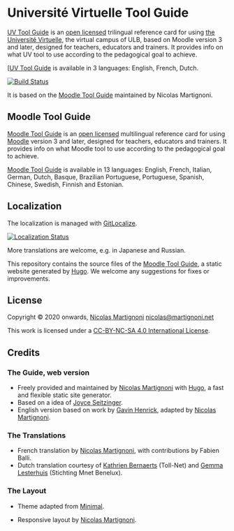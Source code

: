 # Université Virtuelle Tool Guide

[UV Tool Guide][site] is an [open licensed][cc] trilingual reference card for using [the Université Virtuelle][UV], the virtual campus of ULB, based on Moodle version 3 and later, designed for teachers, educators and trainers. It provides info on what UV tool to use according to the pedagogical goal to achieve.

[[UV Tool Guide][site] is available in 3 languages: English, French, Dutch.

[![Build Status](https://github.com/martignoni/moodle-tool-guide/workflows/Hugo%20CI%20&%20deploy/badge.svg)](https://github.com/martignoni/moodle-tool-guide/actions?query=workflow%3A%22Hugo+CI+%26+deploy%22)

It is based on the [Moodle Tool Guide][site2] maintained by Nicolas Martignoni.

## Moodle Tool Guide

[Moodle Tool Guide][site2] is an [open licensed][cc] multilingual reference card for using [Moodle][moodle] version 3 and later, designed for teachers, educators and trainers. It provides info on what Moodle tool to use according to the pedagogical goal to achieve.

[Moodle Tool Guide][site2] is available in 13 languages: English, French, Italian, German, Dutch, Basque, Brazilian Portuguese, Portuguese, Spanish, Chinese, Swedish, Finnish and Estonian.

## Localization

The localization is managed with [GitLocalize](https://gitlocalize.com/repo/5841/lang).

[![Localization Status](https://gitlocalize.com/repo/5841/whole_project/badge.svg)](https://gitlocalize.com/repo/5841/)

More translations are welcome, e.g. in Japanese and Russian.

This repository contains the source files of the [Moodle Tool Guide][site], a static website generated by [Hugo]. We welcome any suggestions for fixes or improvements.

## License

Copyright © 2020 onwards, [Nicolas Martignoni][nm] <nicolas@martignoni.net>

This work is licensed under a [CC-BY-NC-SA 4.0 International License][cc].

## Credits

### The Guide, web version

- Freely provided and maintained by [Nicolas Martignoni][nm] with [Hugo][hugo], a fast and flexible static site generator.
- Based on a idea of [Joyce Seitzinger](https://twitter.com/catspyjamasnz).
- English version based on work by [Gavin Henrick](https://twitter.com/ghenrick), adapted by [Nicolas Martignoni][nm].

### The Translations

- French translation by [Nicolas Martignoni][nm], with contributions by Fabien Balli.
- Dutch translation courtesy of [Kathrien Bernaerts](https://twitter.com/kbernaerts) (Toll-Net) and [Gemma Lesterhuis](https://twitter.com/BeneluxMnet) (Stichting Mnet Benelux).

### The Layout

- Theme adapted from [Minimal](https://github.com/calintat/minimal).
- Responsive layout by [Nicolas Martignoni][nm].

  [site]: https://w3cdotorg.github.io/uv-tools/
  [site2]: https://moodletoolguide.net
  [cc]: https://creativecommons.org/licenses/by-nc-sa/4.0/
  [hugo]: https://gohugo.io/
  [nm]: https://blog.martignoni.net/a-propos/
  [UV]: https://uv.ulb.ac.be/
  [moodle]: https://moodle.org/
